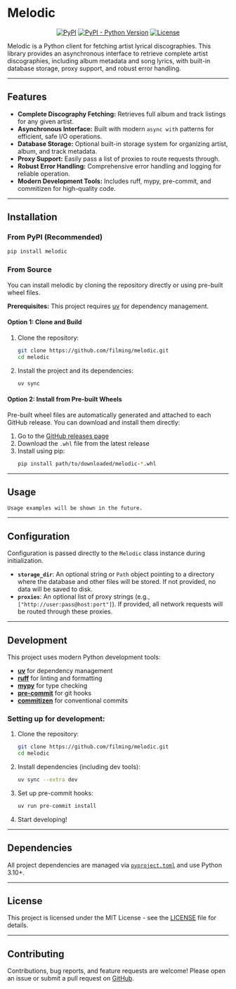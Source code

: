 # Melodic

<p align="center">
  <a href="https://pypi.org/project/melodic/"><img alt="PyPI" src="https://img.shields.io/pypi/v/melodic?color=blue"></a>
  <a href="https://pypi.org/project/melodic/"><img alt="PyPI - Python Version" src="https://img.shields.io/pypi/pyversions/melodic"></a>
  <a href="https://opensource.org/licenses/MIT"><img alt="License" src="https://img.shields.io/badge/License-MIT-yellow.svg"></a>
</p>

Melodic is a Python client for fetching artist lyrical discographies. This library provides an asynchronous interface to retrieve complete artist discographies, including album metadata and song lyrics, with built-in database storage, proxy support, and robust error handling.

---

## Features

- **Complete Discography Fetching:** Retrieves full album and track listings for any given artist.
- **Asynchronous Interface:** Built with modern `async with` patterns for efficient, safe I/O operations.
- **Database Storage:** Optional built-in storage system for organizing artist, album, and track metadata.
- **Proxy Support:** Easily pass a list of proxies to route requests through.
- **Robust Error Handling:** Comprehensive error handling and logging for reliable operation.
- **Modern Development Tools:** Includes ruff, mypy, pre-commit, and commitizen for high-quality code.

---

## Installation

### From PyPI (Recommended)

```bash
pip install melodic
```

### From Source

You can install melodic by cloning the repository directly or using pre-built wheel files.

**Prerequisites:** This project requires [uv](https://github.com/astral-sh/uv) for dependency management.

#### Option 1: Clone and Build

1. Clone the repository:
   ```bash
   git clone https://github.com/filming/melodic.git
   cd melodic
   ```

2. Install the project and its dependencies:
   ```bash
   uv sync
   ```

#### Option 2: Install from Pre-built Wheels

Pre-built wheel files are automatically generated and attached to each GitHub release. You can download and install them directly:

1. Go to the [GitHub releases page](https://github.com/filming/melodic/releases)
2. Download the `.whl` file from the latest release
3. Install using pip:
   ```bash
   pip install path/to/downloaded/melodic-*.whl
   ```

---

## Usage

```
Usage examples will be shown in the future.
```

---

## Configuration

Configuration is passed directly to the `Melodic` class instance during initialization.

- **`storage_dir`**: An optional string or `Path` object pointing to a directory where the database and other files will be stored. If not provided, no data will be saved to disk.
- **`proxies`**: An optional list of proxy strings (e.g., `["http://user:pass@host:port"]`). If provided, all network requests will be routed through these proxies.

---

## Development

This project uses modern Python development tools:

- **[uv](https://github.com/astral-sh/uv)** for dependency management
- **[ruff](https://github.com/astral-sh/ruff)** for linting and formatting
- **[mypy](https://mypy.readthedocs.io/)** for type checking
- **[pre-commit](https://pre-commit.com/)** for git hooks
- **[commitizen](https://commitizen-tools.github.io/commitizen/)** for conventional commits

### Setting up for development:

1. Clone the repository:
   ```bash
   git clone https://github.com/filming/melodic.git
   cd melodic
   ```

2. Install dependencies (including dev tools):
   ```bash
   uv sync --extra dev
   ```

3. Set up pre-commit hooks:
   ```bash
   uv run pre-commit install
   ```

4. Start developing!

---

## Dependencies

All project dependencies are managed via [`pyproject.toml`](pyproject.toml) and use Python 3.10+.

---

## License

This project is licensed under the MIT License - see the [LICENSE](LICENSE) file for details.

---

## Contributing

Contributions, bug reports, and feature requests are welcome!
Please open an issue or submit a pull request on [GitHub](https://github.com/filming/melodic).

